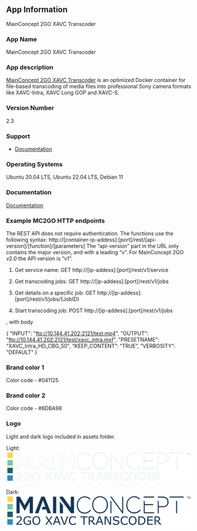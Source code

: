 ## App Information
MainConcept 2GO XAVC Transcoder

### App Name
MainConcept 2GO XAVC Transcoder

### App description
[MainConcept 2GO XAVC Transcoder](https://www.mainconcept.com/mc2go) is an optimized Docker container for file-based transcoding of media files into professional Sony camera formats like XAVC-Intra, XAVC Long GOP and XAVC-S.

### Version Number
2.3

### Support
* [Documentation](https://www.mainconcept.com/mc2go)

### Operating Systems
Ubuntu 20.04 LTS, Ubuntu 22.04 LTS, Debian 11

### Documentation
[Documentation](https://www.mainconcept.com/mc2go)

### Example MC2GO HTTP endpoints
The REST API does not require authentication. The functions use the following syntax:
http://[container-ip-addess]:[port]/rest/[api-version]/[function]/[parameters]
The “api-version” part in the URL only contains the major version, and with a leading “v”. For 
MainConcept 2GO v2.0 the API version is “v1”.

1. Get service name:
GET http://[ip-addess]:[port]/rest/v1/service

2. Get transcoding jobs:
GET http://[ip-addess]:[port]/rest/v1/jobs

3. Get details on a specific job:
GET http://[ip-addess]:[port]/rest/v1/jobs/{JobID}

4. Start transcoding job:
POST http://[ip-addess]:[port]/rest/v1/jobs

, with body

{
  "INPUT": "ftp://10.144.41.202:2121/test.mp4",
  "OUTPUT": "ftp://10.144.41.202:2121/test/xavc_intra.mxf",
  "PRESETNAME": "XAVC_Intra_HD_CBG_50",
  “KEEP_CONTENT”: “TRUE”,
  "VERBOSITY": "DEFAULT"
}

### Brand color 1
Color code - #041125

### Brand color 2
Color code - #6DBA98

### Logo
Light and dark logo included in assets folder.

Light:
![light](assets/MC2GOXAVC_White.svg)

Dark:
![dark](assets/MC2GOXAVC.svg)
